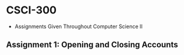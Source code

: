 # CSCI-300
- Assignments Given Throughout Computer Science II

## Assignment 1: Opening and Closing Accounts
